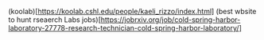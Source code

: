(koolab)[https://koolab.cshl.edu/people/kaeli_rizzo/index.html]
(best wbsite to hunt rseaerch Labs jobs)[https://jobrxiv.org/job/cold-spring-harbor-laboratory-27778-research-technician-cold-spring-harbor-laboratory/]
